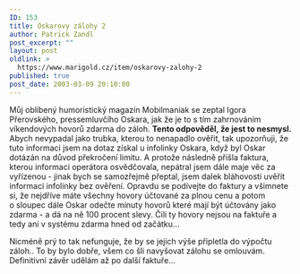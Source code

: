 ```yaml
---
ID: 153
title: Oskarovy zálohy 2
author: Patrick Zandl
post_excerpt: ""
layout: post
oldlink: >
  https://www.marigold.cz/item/oskarovy-zalohy-2
published: true
post_date: 2003-03-09 20:10:00
---
```

<p>
Můj oblíbený humoristický magazín Mobilmaniak se zeptal Igora Přerovského, pressemluvčího Oskara, jak že je to s tím zahrnováním víkendových hovorů zdarma do záloh. <STRONG>Tento odpověděl, že jest to nesmysl.</STRONG> Abych nevypadal jako trubka, kterou to nenapadlo ověřit, tak upozorňuji, že tuto informaci jsem na dotaz získal u infolinky Oskara, když byl Oskar dotázán na důvod překročení limitu. A protože následně přišla faktura, kterou informaci operátora osvědčovala, nepátral jsem dále maje věc za vyřízenou - jinak bych se samozřejmě přeptal, jsem dalek bláhovosti uvěřit informaci infolinky bez ověření. Opravdu se podívejte do faktury a všimnete si, že nejdříve máte všechny hovory účtované za plnou cenu a potom o&#160;sloupec dále Oskar odečte minuty hovorů které mají být účtovány jako zdarma - a dá na ně 100 procent slevy. Čili ty hovory nejsou na faktuře a tedy ani v systému zdarma hned od začátku...</p>

<p>
Nicméně prý to tak nefunguje, že by se jejich výše připletla do výpočtu záloh.. To by bylo dobře, všem co šli navyšovat zálohu se omlouvám. Definitivní závěr udělám až po další faktuře...</p>
